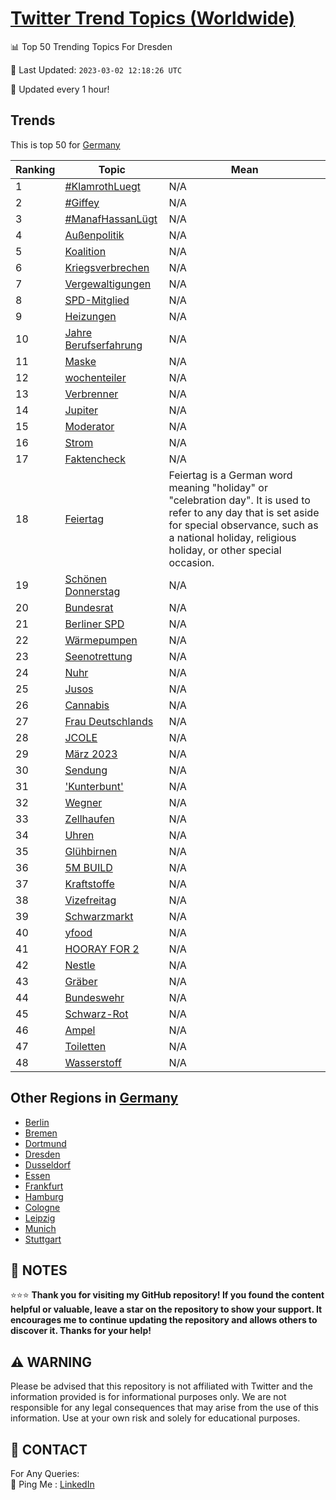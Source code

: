 [Twitter Trend Topics (Worldwide)](https://github.com/ErcinDedeoglu/Twitter-Trend-Topics)
==========


📊 Top 50 Trending Topics For Dresden

📆 Last Updated: `2023-03-02 12:18:26 UTC`

🔧 Updated every 1 hour!


## Trends

This is top 50 for [Germany](</Germany>)

| Ranking | Topic | Mean |
| ------- | ------------ | ------------ |
| 1 | [#KlamrothLuegt](http://twitter.com/search?q=%23KlamrothLuegt) | N/A |
| 2 | [#Giffey](http://twitter.com/search?q=%23Giffey) | N/A |
| 3 | [#ManafHassanLügt](http://twitter.com/search?q=%23ManafHassanL%c3%bcgt) | N/A |
| 4 | [Außenpolitik](http://twitter.com/search?q=Au%c3%9fenpolitik) | N/A |
| 5 | [Koalition](http://twitter.com/search?q=Koalition) | N/A |
| 6 | [Kriegsverbrechen](http://twitter.com/search?q=Kriegsverbrechen) | N/A |
| 7 | [Vergewaltigungen](http://twitter.com/search?q=Vergewaltigungen) | N/A |
| 8 | [SPD-Mitglied](http://twitter.com/search?q=SPD-Mitglied) | N/A |
| 9 | [Heizungen](http://twitter.com/search?q=Heizungen) | N/A |
| 10 | [Jahre Berufserfahrung](http://twitter.com/search?q=Jahre+Berufserfahrung) | N/A |
| 11 | [Maske](http://twitter.com/search?q=Maske) | N/A |
| 12 | [wochenteiler](http://twitter.com/search?q=wochenteiler) | N/A |
| 13 | [Verbrenner](http://twitter.com/search?q=Verbrenner) | N/A |
| 14 | [Jupiter](http://twitter.com/search?q=Jupiter) | N/A |
| 15 | [Moderator](http://twitter.com/search?q=Moderator) | N/A |
| 16 | [Strom](http://twitter.com/search?q=Strom) | N/A |
| 17 | [Faktencheck](http://twitter.com/search?q=Faktencheck) | N/A |
| 18 | [Feiertag](http://twitter.com/search?q=Feiertag) | Feiertag is a German word meaning "holiday" or "celebration day". It is used to refer to any day that is set aside for special observance, such as a national holiday, religious holiday, or other special occasion. |
| 19 | [Schönen Donnerstag](http://twitter.com/search?q=Sch%c3%b6nen+Donnerstag) | N/A |
| 20 | [Bundesrat](http://twitter.com/search?q=Bundesrat) | N/A |
| 21 | [Berliner SPD](http://twitter.com/search?q=Berliner+SPD) | N/A |
| 22 | [Wärmepumpen](http://twitter.com/search?q=W%c3%a4rmepumpen) | N/A |
| 23 | [Seenotrettung](http://twitter.com/search?q=Seenotrettung) | N/A |
| 24 | [Nuhr](http://twitter.com/search?q=Nuhr) | N/A |
| 25 | [Jusos](http://twitter.com/search?q=Jusos) | N/A |
| 26 | [Cannabis](http://twitter.com/search?q=Cannabis) | N/A |
| 27 | [Frau Deutschlands](http://twitter.com/search?q=Frau+Deutschlands) | N/A |
| 28 | [JCOLE](http://twitter.com/search?q=JCOLE) | N/A |
| 29 | [März 2023](http://twitter.com/search?q=M%c3%a4rz+2023) | N/A |
| 30 | [Sendung](http://twitter.com/search?q=Sendung) | N/A |
| 31 | ['Kunterbunt'](http://twitter.com/search?q=%27Kunterbunt%27) | N/A |
| 32 | [Wegner](http://twitter.com/search?q=Wegner) | N/A |
| 33 | [Zellhaufen](http://twitter.com/search?q=Zellhaufen) | N/A |
| 34 | [Uhren](http://twitter.com/search?q=Uhren) | N/A |
| 35 | [Glühbirnen](http://twitter.com/search?q=Gl%c3%bchbirnen) | N/A |
| 36 | [5M BUILD](http://twitter.com/search?q=5M+BUILD) | N/A |
| 37 | [Kraftstoffe](http://twitter.com/search?q=Kraftstoffe) | N/A |
| 38 | [Vizefreitag](http://twitter.com/search?q=Vizefreitag) | N/A |
| 39 | [Schwarzmarkt](http://twitter.com/search?q=Schwarzmarkt) | N/A |
| 40 | [yfood](http://twitter.com/search?q=yfood) | N/A |
| 41 | [HOORAY FOR 2](http://twitter.com/search?q=HOORAY+FOR+2) | N/A |
| 42 | [Nestle](http://twitter.com/search?q=Nestle) | N/A |
| 43 | [Gräber](http://twitter.com/search?q=Gr%c3%a4ber) | N/A |
| 44 | [Bundeswehr](http://twitter.com/search?q=Bundeswehr) | N/A |
| 45 | [Schwarz-Rot](http://twitter.com/search?q=Schwarz-Rot) | N/A |
| 46 | [Ampel](http://twitter.com/search?q=Ampel) | N/A |
| 47 | [Toiletten](http://twitter.com/search?q=Toiletten) | N/A |
| 48 | [Wasserstoff](http://twitter.com/search?q=Wasserstoff) | N/A |



## Other Regions in [Germany](</Germany>)

* [Berlin](</Germany/Berlin.md>)
* [Bremen](</Germany/Bremen.md>)
* [Dortmund](</Germany/Dortmund.md>)
* [Dresden](</Germany/Dresden.md>)
* [Dusseldorf](</Germany/Dusseldorf.md>)
* [Essen](</Germany/Essen.md>)
* [Frankfurt](</Germany/Frankfurt.md>)
* [Hamburg](</Germany/Hamburg.md>)
* [Cologne](</Germany/Cologne.md>)
* [Leipzig](</Germany/Leipzig.md>)
* [Munich](</Germany/Munich.md>)
* [Stuttgart](</Germany/Stuttgart.md>)



## 📝 NOTES

⭐⭐⭐ **Thank you for visiting my GitHub repository! If you found the content helpful or valuable, leave a star on the repository to show your support. It encourages me to continue updating the repository and allows others to discover it. Thanks for your help!**


## ⚠️ WARNING

Please be advised that this repository is not affiliated with Twitter and the information provided is for informational purposes only. We are not responsible for any legal consequences that may arise from the use of this information. Use at your own risk and solely for educational purposes.


## 📨 CONTACT

 For Any Queries:  
            🏓 Ping Me : [LinkedIn](https://www.linkedin.com/in/ercindedeoglu/)
